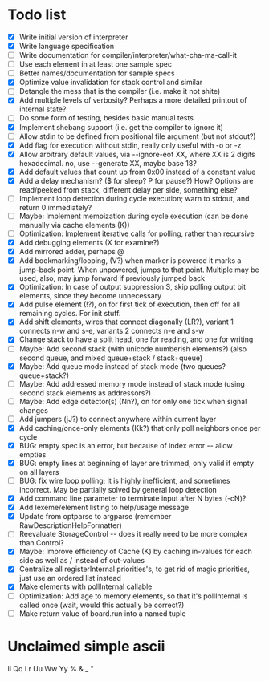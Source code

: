 # Todo list
- [x] Write initial version of interpreter
- [x] Write language specification
- [ ] Write documentation for compiler/interpreter/what-cha-ma-call-it
- [ ] Use each element in at least one sample spec
- [ ] Better names/documentation for sample specs
- [x] Optimize value invalidation for stack control and similar
- [ ] Detangle the mess that is the compiler (i.e. make it not shite)
- [x] Add multiple levels of verbosity? Perhaps a more detailed printout of internal state?
- [ ] Do some form of testing, besides basic manual tests
- [x] Implement shebang support (i.e. get the compiler to ignore it)
- [ ] Allow stdin to be defined from positional file argument (but not stdout?)
- [x] Add flag for execution without stdin, really only useful with -o or -z
- [x] Allow arbitrary default values, via --ignore-eof XX, where XX is 2 digits hexadecimal. no, use --generate XX, maybe base 18?
- [x] Add default values that count up from 0x00 instead of a constant value
- [x] Add a delay mechanism? ($ for sleep? P for pause?) How? Options are read/peeked from stack, different delay per side, something else?
- [ ] Implement loop detection during cycle execution; warn to stdout, and return 0 immediately?
- [ ] Maybe: Implement memoization during cycle execution (can be done manually via cache elements (K))
- [ ] Optimization: Implement iterative calls for polling, rather than recursive
- [x] Add debugging elements (X for examine?)
- [x] Add mirrored adder, perhaps @
- [x] Add bookmarking/looping, (V?) when marker is powered it marks a jump-back point. When unpowered, jumps to that point. Multiple may be used, also, may jump forward if previously jumped back
- [x] Optimization: In case of output suppression S, skip polling output bit elements, since they become unnecessary
- [x] Add pulse element (!?), on for first tick of execution, then off for all remaining cycles. For init stuff.
- [x] Add shift elements, wires that connect diagonally (LR?), variant 1 connects n-w and s-e, variants 2 connects n-e and s-w
- [x] Change stack to have a split head, one for reading, and one for writing
- [ ] Maybe: Add second stack (with unicode numberish elements?) (also second queue, and mixed queue+stack / stack+queue)
- [X] Maybe: Add queue mode instead of stack mode (two queues? queue+stack?)
- [ ] Maybe: Add addressed memory mode instead of stack mode (using second stack elements as addressors?)
- [ ] Maybe: Add edge detector(s) (Nn?), on for only one tick when signal changes
- [ ] Add jumpers (jJ?) to connect anywhere within current layer
- [x] Add caching/once-only elements (Kk?) that only poll neighbors once per cycle
- [x] BUG: empty spec is an error, but because of index error -- allow empties
- [x] BUG: empty lines at beginning of layer are trimmed, only valid if empty on all layers
- [ ] BUG: fix wire loop polling; it is highly inefficient, and sometimes incorrect. May be partially solved by general loop detection
- [x] Add command line parameter to terminate input after N bytes (-cN)?
- [x] Add lexeme/element listing to help/usage message
- [x] Update from optparse to argparse (remember RawDescriptionHelpFormatter)
- [ ] Reevaluate StorageControl -- does it really need to be more complex than Control?
- [x] Maybe: Improve efficiency of Cache (K) by caching in-values for each side as well as / instead of out-values
- [x] Centralize all registerInternal priorities's, to get rid of magic priorities, just use an ordered list instead
- [x] Make elements with pollInternal callable
- [ ] Optimization: Add age to memory elements, so that it's pollInternal is called once (wait, would this actually be correct?)
- [ ] Make return value of board.run into a named tuple

# Unclaimed simple ascii
Ii Qq l r Uu Ww Yy % & _ "
